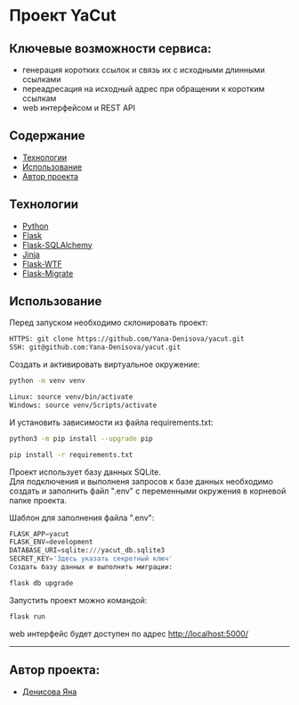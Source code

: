 # Проект YaCut

## Ключевые возможности сервиса:
- генерация коротких ссылок и связь их с исходными длинными ссылками
- переадресация на исходный адрес при обращении к коротким ссылкам
- web интерфейсом и REST API

## Содержание
- [Технологии](#технологии)
- [Использование](#использование)
- [Автор проекта](#Автор-проекта)

## Технологии
- [Python](https://www.python.org/)
- [Flask](https://flask.palletsprojects.com/)
- [Flask-SQLAlchemy](https://flask-sqlalchemy.palletsprojects.com/)
- [Jinja](https://jinja.palletsprojects.com/)
- [Flask-WTF](https://flask-wtf.readthedocs.io/)
- [Flask-Migrate](https://flask-migrate.readthedocs.io/)

## Использование

Перед запуском необходимо склонировать проект:
```bash
HTTPS: git clone https://github.com/Yana-Denisova/yacut.git
SSH: git@github.com:Yana-Denisova/yacut.git
```

Cоздать и активировать виртуальное окружение:
```bash
python -m venv venv
```
```bash
Linux: source venv/bin/activate
Windows: source venv/Scripts/activate
```

И установить зависимости из файла requirements.txt:
```bash
python3 -m pip install --upgrade pip
```
```bash
pip install -r requirements.txt
```
Проект использует базу данных SQLite.  
Для подключения и выполненя запросов к базе данных необходимо создать и заполнить файл ".env" с переменными окружения в корневой папке проекта.

Шаблон для заполнения файла ".env":

```python
FLASK_APP=yacut
FLASK_ENV=development
DATABASE_URI=sqlite:///yacut_db.sqlite3
SECRET_KEY='Здесь указать секретный ключ'
Создать базу данных и выполнить миграции:
```
```bash
flask db upgrade
```

Запустить проект можно командой:
```bash
flask run
```

web интерфейс будет доступен по адрес [http://localhost:5000/](http://localhost:5000/)

---

## Автор проекта:

- [Денисова Яна](https://t.me/DenisovaYana)

